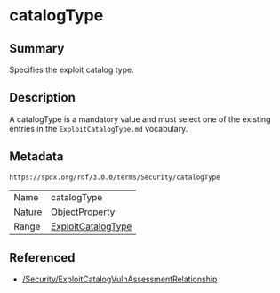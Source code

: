<!-- Automatically generated by spec-parser v2.1.0 on 2024-06-17T10:36:57.838737+00:00 -->
<!-- SPDX-License-Identifier: Community-Spec-1.0 -->

# catalogType

## Summary

Specifies the exploit catalog type.


## Description

A catalogType is a mandatory value and must select one of the existing entries in the `ExploitCatalogType.md` vocabulary.


## Metadata

`https://spdx.org/rdf/3.0.0/terms/Security/catalogType`


| | |
|---|---|
| Name | catalogType |
| Nature | ObjectProperty |
| Range | [ExploitCatalogType](../Vocabularies/ExploitCatalogType.md) |




## Referenced

- [/Security/ExploitCatalogVulnAssessmentRelationship](../../Security/Classes/ExploitCatalogVulnAssessmentRelationship.md)

